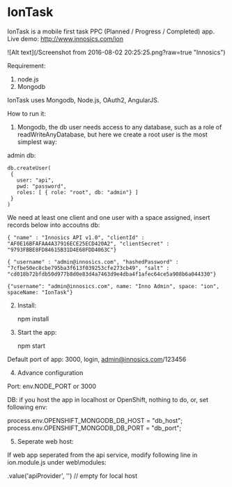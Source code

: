 # IonTask

IonTask is a mobile first task PPC (Planned / Progress / Completed) app. Live demo: http://www.innosics.com/ion

![Alt text](/Screenshot from 2016-08-02 20:25:25.png?raw=true "Innosics")

Requirement:

1. node.js
2. Mongodb

IonTask uses Mongodb, Node.js, OAuth2, AngularJS.

How to run it:

1. Mongodb, the db user needs access to any database, such as a role of readWriteAnyDatabase, but here we create a root user is the most simplest way:

  admin db:
  
    db.createUser(
     {
       user: "api",
       pwd: "password",
       roles: [ { role: "root", db: "admin"} ]
     }
    )
  
  We need at least one client and one user with a space assigned, insert records below into accoutns db:
    
    { "name" : "Innosics API v1.0", "clientId" : "AF0E16BFAFAA4A37916ECE25ECD420A2", "clientSecret" : "9793FBBE8FD84615B31D4E68FDD4063C"}
  
    { "username" : "admin@innosics.com", "hashedPassword" : "7cfbe50ec8cbe795ba3f613f039253cfe273cb49", "salt" : "cd018b72bfdb50d977b8d0e83d4a7463d9e4dba4f1afec64ce5a908b6a044330"}
    
    {"username": "admin@innosics.com", name: "Inno Admin", space: "ion", spaceName: "IonTask"}  

2. Install:
  
    npm install

3. Start the app:

    npm start

  Default port of app: 3000, login, admin@innosics.com/123456

4. Advance configuration

  Port: env.NODE_PORT or 3000
  
  DB: if you host the app in localhost or OpenShift, nothing to do, or, set following env:
  
  process.env.OPENSHIFT_MONGODB_DB_HOST = "db_host";
  process.env.OPENSHIFT_MONGODB_DB_PORT = "db_port";
  
5. Seperate web host:

  If web app seperated from the api service, modify following line in ion.module.js under web\modules:
  
  .value('apiProvider', '') // empty for local host
  
  

